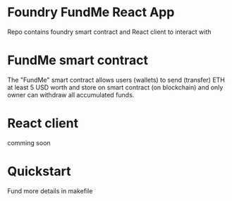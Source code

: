 # Foundry FundMe React App
Repo contains foundry smart contract and React client to interact with

# FundMe smart contract 
The "FundMe" smart contract allows users (wallets) to send (transfer) ETH at least 5 USD worth and store on smart contract (on blockchain) and only owner can withdraw all accumulated funds.

# React client 
comming soon

# Quickstart
Fund more details in makefile